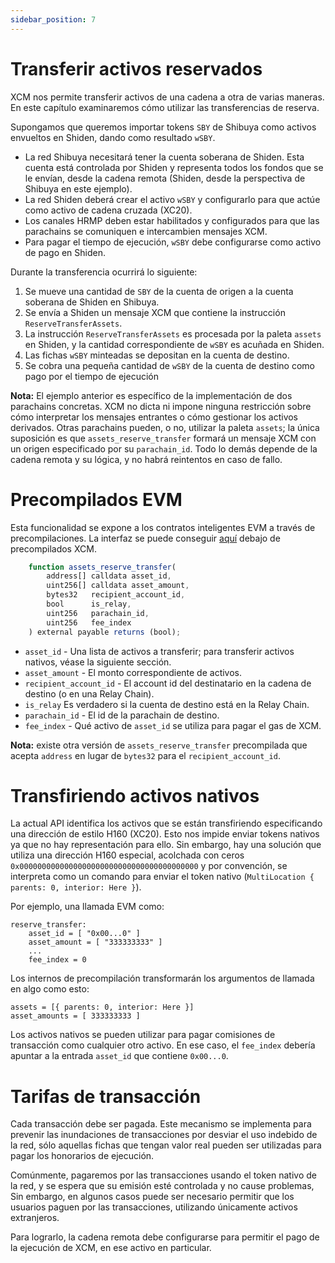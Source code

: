 ```yaml
---
sidebar_position: 7
---
```


# Transferir activos reservados

XCM nos permite transferir activos de una cadena a otra de varias maneras. En este capítulo examinaremos cómo utilizar las transferencias de reserva.

Supongamos que queremos importar tokens `SBY` de Shibuya como activos envueltos en Shiden, dando como resultado `wSBY`.

- La red Shibuya necesitará tener la cuenta soberana de Shiden. Esta cuenta está controlada por Shiden y representa todos los fondos que se le envían, desde la cadena remota (Shiden, desde la perspectiva de Shibuya en este ejemplo).
- La red Shiden deberá crear el activo `wSBY` y configurarlo para que actúe como activo de cadena cruzada (XC20).
- Los canales HRMP deben estar habilitados y configurados para que las parachains se comuniquen e intercambien mensajes XCM.
- Para pagar el tiempo de ejecución, `wSBY` debe configurarse como activo de pago en Shiden.

Durante la transferencia ocurrirá lo siguiente:

1. Se mueve una cantidad de `SBY` de la cuenta de origen a la cuenta soberana de Shiden en Shibuya.
2. Se envía a Shiden un mensaje XCM que contiene la instrucción `ReserveTransferAssets`.
3. La instrucción `ReserveTransferAssets` es procesada por la paleta `assets` en Shiden, y la cantidad correspondiente de `wSBY` es acuñada en Shiden.
4. Las fichas `wSBY` minteadas se depositan en la cuenta de destino.
5. Se cobra una pequeña cantidad de `wSBY` de la cuenta de destino como pago por el tiempo de ejecución

**Nota:** El ejemplo anterior es específico de la implementación de dos parachains concretas. XCM no dicta ni impone ninguna restricción sobre cómo interpretar los mensajes entrantes o cómo gestionar los activos derivados. Otras parachains pueden, o no, utilizar la paleta `assets`; la única suposición es que `assets_reserve_transfer` formará un mensaje XCM con un origen especificado por su `parachain_id`. Todo lo demás depende de la cadena remota y su lógica, y no habrá reintentos en caso de fallo.

# Precompilados EVM

Esta funcionalidad se expone a los contratos inteligentes EVM a través de precompilaciones. La interfaz se puede conseguir [aquí](https://github.com/AstarNetwork/Astar) debajo de precompilados XCM.

```js
    function assets_reserve_transfer(
        address[] calldata asset_id,
        uint256[] calldata asset_amount,
        bytes32   recipient_account_id,
        bool      is_relay,
        uint256   parachain_id,
        uint256   fee_index
    ) external payable returns (bool);
```

- `asset_id` - Una lista de activos a transferir; para transferir activos nativos, véase la siguiente sección.
- `asset_amount` - El monto correspondiente de activos.
- `recipient_account_id` - El account id del destinatario en la cadena de destino (o en una Relay Chain).
- `is_relay` Es verdadero si la cuenta de destino está en la Relay Chain.
- `parachain_id` - El id de la parachain de destino.
- `fee_index` - Qué activo de `asset_id` se utiliza para pagar el gas de XCM.

**Nota:** existe otra versión de `assets_reserve_transfer` precompilada que acepta `address` en lugar de `bytes32` para el `recipient_account_id`.

# Transfiriendo activos nativos

La actual API identifica los activos que se están transfiriendo especificando una dirección de estilo H160 (XC20). Esto nos impide enviar tokens nativos ya que no hay representación para ello. Sin embargo, hay una solución que utiliza una dirección H160 especial, acolchada con ceros `0x0000000000000000000000000000000000000000` y por convención, se interpreta como un comando para enviar el token nativo (`MultiLocation { parents: 0, interior: Here }`).

Por ejemplo, una llamada EVM como:

```
reserve_transfer:
    asset_id = [ "0x00...0" ]
    asset_amount = [ "333333333" ]
    ...
    fee_index = 0
```

Los internos de precompilación transformarán los argumentos de llamada en algo como esto:

```
assets = [{ parents: 0, interior: Here }]
asset_amounts = [ 333333333 ]
```

Los activos nativos se pueden utilizar para pagar comisiones de transacción como cualquier otro activo. En ese caso, el `fee_index` debería apuntar a la entrada `asset_id` que contiene `0x00...0`.

# Tarifas de transacción

Cada transacción debe ser pagada. Este mecanismo se implementa para prevenir las inundaciones de transacciones por desviar el uso indebido de la red, sólo aquellas fichas que tengan valor real pueden ser utilizadas para pagar los honorarios de ejecución.

Comúnmente, pagaremos por las transacciones usando el token nativo de la red, y se espera que su emisión esté controlada y no cause problemas, Sin embargo, en algunos casos puede ser necesario permitir que los usuarios paguen por las transacciones, utilizando únicamente activos extranjeros.

Para lograrlo, la cadena remota debe configurarse para permitir el pago de la ejecución de XCM, en ese activo en particular.
